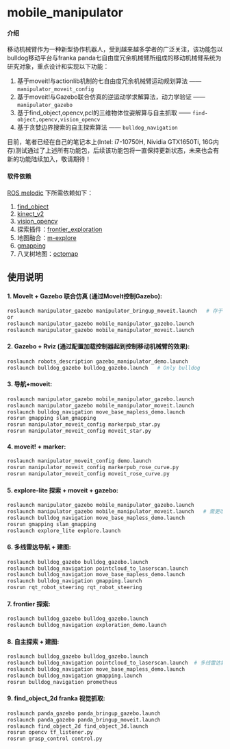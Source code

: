 # mobile_manipulator

#### 介绍
移动机械臂作为一种新型协作机器人，受到越来越多学者的广泛关注，该功能包以bulldog移动平台与franka panda七自由度冗余机械臂所组成的移动机械臂系统为研究对象，重点设计和实现以下功能：
  1. 基于moveit!与actionlib机制的七自由度冗余机械臂运动规划算法 —— ``` manipulator_moveit_config ```
  2. 基于moveit!与Gazebo联合仿真的逆运动学求解算法，动力学验证 —— ``` manipulator_gazebo ```
  3. 基于find_object,opencv,pcl的三维物体位姿解算与自主抓取 —— ``` find-object,opencv,vision_opencv ```
  4. 基于贪婪边界搜索的自主探索算法 —— ``` bulldog_navigation ```
  
目前，笔者已经在自己的笔记本上(Intel: i7-10750H, Nividia GTX1650Ti, 16G内存)测试通过了上述所有功能包，后续该功能包将一直保持更新状态，未来也会有新的功能陆续加入，敬请期待！

#### 软件依赖
[ROS melodic](http://wiki.ros.org/melodic/Installation/Ubuntu) 下所需依赖如下：
1. [find_object](https://github.com/introlab/find-object/tree/melodic-devel)
2. [kinect_v2](https://github.com/a-price/kinect_v2_description)
3. [vision_opencv](https://github.com/ros-perception/vision_opencv/tree/melodic)
4. 探索插件：[frontier_exploration](https://github.com/paulbovbel/frontier_exploration)
5. 地图融合：[m-explore](https://github.com/hasauino/m-explore)
6. [gmapping](https://github.com/ros-perception/openslam_gmapping)
7. 八叉树地图：[octomap](https://github.com/OctoMap/octomap)

## 使用说明

#### 1. MoveIt + Gazebo 联合仿真 (通过MoveIt控制Gazebo):  

```sh
roslaunch manipulator_gazebo manipulator_bringup_moveit.launch   # 存于old code文件夹下
or
roslaunch manipulator_gazebo mobile_manipulator_gazebo.launch
roslaunch manipulator_gazebo mobile_manipulator_moveit.launch
```

#### 2. Gazebo + Rviz (通过配置加载控制器起到控制移动机械臂的效果):  

```sh
roslaunch robots_description gazebo_manipulator_demo.launch
roslaunch bulldog_gazebo bulldog_gazebo.launch   # Only bulldog
```

#### 3. 导航+moveit:  

```sh
roslaunch manipulator_gazebo mobile_manipulator_gazebo.launch
roslaunch manipulator_gazebo mobile_manipulator_moveit.launch
roslaunch bulldog_navigation move_base_mapless_demo.launch
rosrun gmapping slam_gmapping
rosrun manipulator_moveit_config markerpub_star.py
rosrun manipulator_moveit_config moveit_star.py
```

#### 4. moveit! + marker:  

```sh
roslaunch manipulator_moveit_config demo.launch
rosrun manipulator_moveit_config markerpub_rose_curve.py
rosrun manipulator_moveit_config moveit_rose_curve.py
```  

#### 5. explore-lite 探索 + moveit + gazebo:  

```sh
roslaunch manipulator_gazebo mobile_manipulator_gazebo.launch
roslaunch manipulator_gazebo mobile_manipulator_moveit.launch   # 需更改manipulator_moveit_config功能包中的moveit_rviz.launch文件中的rviz场景
roslaunch bulldog_navigation move_base_mapless_demo.launch
rosrun gmapping slam_gmapping
roslaunch explore_lite explore.launch
```

#### 6. 多线雷达导航 + 建图:  

```sh
roslaunch bulldog_gazebo bulldog_gazebo.launch
roslaunch bulldog_navigation pointcloud_to_laserscan.launch
roslaunch bulldog_navigation move_base_mapless_demo.launch
roslaunch bulldog_navigation gmapping.launch
rosrun rqt_robot_steering rqt_robot_steering
```

#### 7. frontier 探索:  

```sh
roslaunch bulldog_gazebo bulldog_gazebo.launch
roslaunch bulldog_navigation exploration_demo.launch
```

#### 8. 自主探索 + 建图:  

```sh
roslaunch bulldog_gazebo bulldog_gazebo.launch  
roslaunch bulldog_navigation pointcloud_to_laserscan.launch  # 多线雷达需要先将三维点云/velodyne_points转换为二维/scan,单线雷达则不需要
roslaunch bulldog_navigation move_base_mapless_demo.launch
roslaunch bulldog_navigation gmapping.launch
rosrun bulldog_navigation prometheus
```

#### 9. find_object_2d franka 视觉抓取:  

```sh
roslaunch panda_gazebo panda_bringup_gazebo.launch
roslaunch panda_gazebo panda_bringup_moveit.launch
roslaunch find_object_2d find_object_3d.launch
rosrun opencv tf_listener.py
rosrun grasp_control control.py
```
